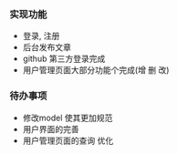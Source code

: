 ### 实现功能
* 登录, 注册
* 后台发布文章
* github 第三方登录完成
* 用户管理页面大部分功能个完成(增 删 改)

### 待办事项
* 修改model 使其更加规范
* 用户界面的完善
* 用户管理页面的查询 优化